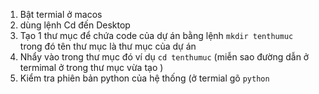 1. Bật termial ở macos 
2. dùng lệnh Cd đến Desktop 
3. Tạo 1 thư mục để chứa code của dự án bằng lệnh ```mkdir tenthumuc ``` trong đó tên thư mục là thư mục của dự án 
4. Nhẩy vào trong thư mục đó ví dụ ```cd tenthumuc``` (miễn sao đường dẫn ở termimal ở trong thư mục vừa tạo )
5. Kiểm tra phiên bản python của hệ thống (ở termial gõ ``` python ```

